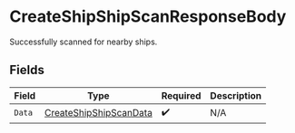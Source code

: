 # CreateShipShipScanResponseBody

Successfully scanned for nearby ships.


## Fields

| Field                                                                     | Type                                                                      | Required                                                                  | Description                                                               |
| ------------------------------------------------------------------------- | ------------------------------------------------------------------------- | ------------------------------------------------------------------------- | ------------------------------------------------------------------------- |
| `Data`                                                                    | [CreateShipShipScanData](../../Models/Requests/CreateShipShipScanData.md) | :heavy_check_mark:                                                        | N/A                                                                       |